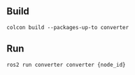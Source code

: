 
## Build

```
colcon build --packages-up-to converter
```

## Run

```
ros2 run converter converter {node_id}
```